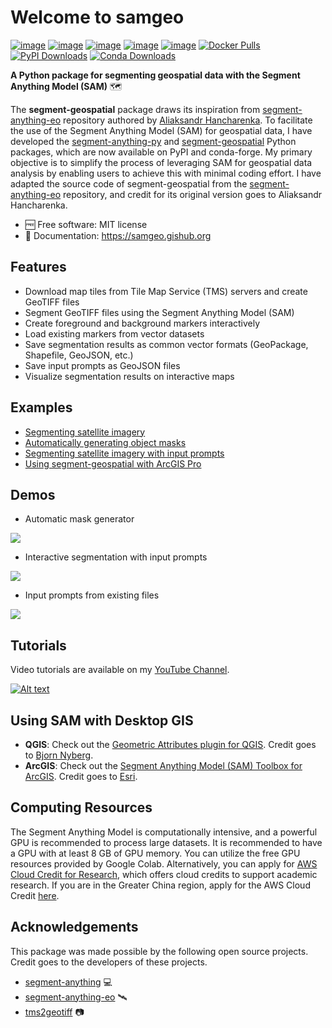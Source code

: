 # Welcome to samgeo

[![image](https://studiolab.sagemaker.aws/studiolab.svg)](https://studiolab.sagemaker.aws/import/github/opengeos/segment-geospatial/blob/main/docs/examples/satellite.ipynb)
[![image](https://img.shields.io/badge/Open-Planetary%20Computer-black?style=flat&logo=microsoft)](https://pccompute.westeurope.cloudapp.azure.com/compute/hub/user-redirect/git-pull?repo=https://github.com/opengeos/segment-geospatial&urlpath=lab/tree/segment-geospatial/docs/examples/satellite.ipynb&branch=main)
[![image](https://colab.research.google.com/assets/colab-badge.svg)](https://colab.research.google.com/github/opengeos/segment-geospatial/blob/main/docs/examples/satellite.ipynb)
[![image](https://img.shields.io/pypi/v/segment-geospatial.svg)](https://pypi.python.org/pypi/segment-geospatial)
[![image](https://img.shields.io/conda/vn/conda-forge/segment-geospatial.svg)](https://anaconda.org/conda-forge/segment-geospatial)
[![Docker Pulls](https://badgen.net/docker/pulls/giswqs/segment-geospatial?icon=docker&label=pulls)](https://hub.docker.com/r/giswqs/segment-geospatial)
[![PyPI Downloads](https://static.pepy.tech/badge/segment-geospatial)](https://pepy.tech/project/segment-geospatial)
[![Conda Downloads](https://anaconda.org/conda-forge/segment-geospatial/badges/downloads.svg)](https://anaconda.org/conda-forge/segment-geospatial)

**A Python package for segmenting geospatial data with the Segment Anything Model (SAM)** 🗺️

The **segment-geospatial** package draws its inspiration from [segment-anything-eo](https://github.com/aliaksandr960/segment-anything-eo) repository authored by [Aliaksandr Hancharenka](https://github.com/aliaksandr960). To facilitate the use of the Segment Anything Model (SAM) for geospatial data, I have developed the [segment-anything-py](https://github.com/opengeos/segment-anything) and [segment-geospatial](https://github.com/opengeos/segment-geospatial) Python packages, which are now available on PyPI and conda-forge. My primary objective is to simplify the process of leveraging SAM for geospatial data analysis by enabling users to achieve this with minimal coding effort. I have adapted the source code of segment-geospatial from the [segment-anything-eo](https://github.com/aliaksandr960/segment-anything-eo) repository, and credit for its original version goes to Aliaksandr Hancharenka.

-   🆓 Free software: MIT license
-   📖 Documentation: <https://samgeo.gishub.org>

## Features

-   Download map tiles from Tile Map Service (TMS) servers and create GeoTIFF files
-   Segment GeoTIFF files using the Segment Anything Model (SAM)
-   Create foreground and background markers interactively
-   Load existing markers from vector datasets
-   Save segmentation results as common vector formats (GeoPackage, Shapefile, GeoJSON, etc.)
-   Save input prompts as GeoJSON files
-   Visualize segmentation results on interactive maps

## Examples

-   [Segmenting satellite imagery](https://samgeo.gishub.org/examples/satellite)
-   [Automatically generating object masks](https://samgeo.gishub.org/examples/automatic_mask_generator)
-   [Segmenting satellite imagery with input prompts](https://samgeo.gishub.org/examples/input_prompts)
-   [Using segment-geospatial with ArcGIS Pro](https://samgeo.gishub.org/examples/input_prompts)

## Demos

-   Automatic mask generator

![](https://i.imgur.com/I1IhDgz.gif)

-   Interactive segmentation with input prompts

![](https://i.imgur.com/2Nyg9uW.gif)

-   Input prompts from existing files

![](https://i.imgur.com/Cb4ZaKY.gif)

## Tutorials

Video tutorials are available on my [YouTube Channel](https://youtube.com/@giswqs).

[![Alt text](https://img.youtube.com/vi/YHA_-QMB8_U/0.jpg)](https://www.youtube.com/playlist?list=PLAxJ4-o7ZoPcrg5RnZjkB_KY6tv96WO2h)

## Using SAM with Desktop GIS

-   **QGIS**: Check out the [Geometric Attributes plugin for QGIS](https://github.com/BjornNyberg/Geometric-Attributes-Toolbox/wiki/User-Guide#segment-anything-model). Credit goes to [Bjorn Nyberg](https://github.com/BjornNyberg).
-   **ArcGIS**: Check out the [Segment Anything Model (SAM) Toolbox for ArcGIS](https://www.arcgis.com/home/item.html?id=9b67b441f29f4ce6810979f5f0667ebe). Credit goes to [Esri](https://www.esri.com).

## Computing Resources

The Segment Anything Model is computationally intensive, and a powerful GPU is recommended to process large datasets. It is recommended to have a GPU with at least 8 GB of GPU memory. You can utilize the free GPU resources provided by Google Colab. Alternatively, you can apply for [AWS Cloud Credit for Research](https://aws.amazon.com/government-education/research-and-technical-computing/cloud-credit-for-research), which offers cloud credits to support academic research. If you are in the Greater China region, apply for the AWS Cloud Credit [here](https://aws.amazon.com/cn/events/educate_cloud/research-credits).

## Acknowledgements

This package was made possible by the following open source projects. Credit goes to the developers of these projects.

-   [segment-anything](https://github.com/facebookresearch/segment-anything) 💻
-   [segment-anything-eo](https://github.com/aliaksandr960/segment-anything-eo) 🛰️
-   [tms2geotiff](https://github.com/gumblex/tms2geotiff) 📷
